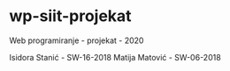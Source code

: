 # wp-siit-projekat
Web programiranje - projekat - 2020

Isidora Stanić - SW-16-2018
Matija Matović - SW-06-2018

